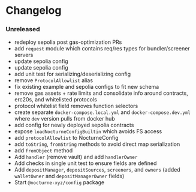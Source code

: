 # Changelog

### Unreleased

- redeploy sepolia post gas-optimization PRs
- add `request` module which contains req/res types for bundler/screener servers
- update sepolia config
- update sepolia config
- add unit test for serializing/deserializing config
- remove `ProtocolAllowlist` alias
- fix existing example and sepolia configs to fit new schema
- remove gas assets + rate limits and consolidate info around contracts, erc20s, and whitelisted protocols
- protocol whitelist field removes function selectors
- create separate `docker-compose.local.yml` and `docker-compose.dev.yml` where `dev` version pulls from docker hub
- add config for newly deployed sepolia contracts
- expose `loadNocturneConfigBuiltin` which avoids FS access
- add `protocolAllowlist` to NocturneConfig
- add `toString`, `fromString` methods to avoid direct map serialization
- add `fromObject` method
- Add `handler` (remove vault) and add `handlerOwner`
- Add checks in single unit test to ensure fields are defined
- Add `depositManager`, `depositSources`, `screeners`, and `owners` (added `walletOwner` and `depositManagerOwner` fields)
- Start `@nocturne-xyz/config` package
